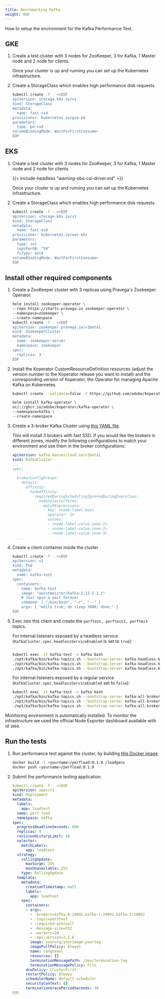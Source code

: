```yaml
---
title: Benchmarking Kafka
weight: 900
---
```


How to setup the environment for the Kafka Performance Test.

## GKE

1. Create a test cluster with 3 nodes for ZooKeeper, 3 for Kafka, 1 Master node and 2 node for clients.

    Once your cluster is up and running you can set up the Kubernetes infrastructure.

1. Create a StorageClass which enables high performance disk requests.

    ```bash
    kubectl create -f - <<EOF
    apiVersion: storage.k8s.io/v1
    kind: StorageClass
    metadata:
      name: fast-ssd
    provisioner: kubernetes.io/gce-pd
    parameters:
      type: pd-ssd
    volumeBindingMode: WaitForFirstConsumer
    EOF
    ```

## EKS

1. Create a test cluster with 3 nodes for ZooKeeper, 3 for Kafka, 1 Master node and 2 node for clients.

    {{< include-headless "warning-ebs-csi-driver.md" >}}

    Once your cluster is up and running you can set up the Kubernetes infrastructure.

1. Create a StorageClass which enables high performance disk requests.

    ```bash
    kubectl create -f - <<EOF
    apiVersion: storage.k8s.io/v1
    kind: StorageClass
    metadata:
      name: fast-ssd
    provisioner: kubernetes.io/aws-ebs
    parameters:
      type: io1
      iopsPerGB: "50"
      fsType: ext4
    volumeBindingMode: WaitForFirstConsumer
    EOF
    ```

## Install other required components

1. Create a ZooKeeper cluster with 3 replicas using Pravega's Zookeeper Operator.

    ```bash
    helm install zookeeper-operator \
    --repo https://charts.pravega.io zookeeper-operator \
    --namespace=zookeeper \
    --create-namespace
    kubectl create -f - <<EOF
    apiVersion: zookeeper.pravega.io/v1beta1
    kind: ZookeeperCluster
    metadata:
      name: zookeeper-server
      namespace: zookeeper
    spec:
      replicas: 3
    EOF
    ```

1. Install the Koperator CustomResourceDefinition resources (adjust the version number to the Koperator release you want to install) and the corresponding version of Koperator, the Operator for managing Apache Kafka on Kubernetes.

    ```bash
    kubectl create --validate=false -f https://github.com/adobe/koperator/releases/download/v{{< param "latest_version" >}}/kafka-operator.crds.yaml
    ```

    ```bash
    helm install kafka-operator \
    oci://ghcr.io/adobe/koperator/kafka-operator \
    --namespace=kafka \
    --create-namespace
    ```

1. Create a 3-broker Kafka Cluster using [this YAML file](https://raw.githubusercontent.com/adobe/koperator/master/docs/benchmarks/infrastructure/kafka.yaml).

    This will install 3 brokers with fast SSD. If you would like the brokers in different zones, modify the following configurations to match your environment and use them in the broker configurations:

    ```yaml
    apiVersion: kafka.banzaicloud.io/v1beta1
    kind: KafkaCluster
    ...
    spec:
      ...
      brokerConfigGroups:
        default:
          affinity:
            nodeAffinity:
              requiredDuringSchedulingIgnoredDuringExecution:
                nodeSelectorTerms:
                - matchExpressions:
                  - key: <node-label-key>
                    operator: In
                    values:
                    - <node-label-value-zone-1>
                    - <node-label-value-zone-2>
                    - <node-label-value-zone-3>
      ...
    ```

1. Create a client container inside the cluster

    ```bash
    kubectl create -f - <<EOF
    apiVersion: v1
    kind: Pod
    metadata:
      name: kafka-test
    spec:
      containers:
      - name: kafka-test
        image: "wurstmeister/kafka:2.12-2.1.1"
        # Just spin & wait forever
        command: [ "/bin/bash", "-c", "--" ]
        args: [ "while true; do sleep 3000; done;" ]
    EOF
    ```

1. Exec into this client and create the `perftest, perftest2, perftes3` topics.

    For internal listeners exposed by a headless service (`KafkaCluster.spec.headlessServiceEnabled` is set to `true`):

    ```bash

    kubectl exec -it kafka-test -n kafka bash
    ./opt/kafka/bin/kafka-topics.sh --bootstrap-server kafka-headless.kafka:29092 --topic perftest --create --replication-factor 3 --partitions 3
    ./opt/kafka/bin/kafka-topics.sh --bootstrap-server kafka-headless.kafka:29092 --topic perftest2 --create --replication-factor 3 --partitions 3
    ./opt/kafka/bin/kafka-topics.sh --bootstrap-server kafka-headless.kafka:29092 --topic perftest3 --create --replication-factor 3 --partitions 3
    ```

    For internal listeners exposed by a regular service (`KafkaCluster.spec.headlessServiceEnabled` set to `false`):

    ```bash
    kubectl exec -it kafka-test -n kafka bash
    ./opt/kafka/bin/kafka-topics.sh --bootstrap-server kafka-all-broker.kafka:29092 --topic perftest --create --replication-factor 3 --partitions 3
    ./opt/kafka/bin/kafka-topics.sh --bootstrap-server kafka-all-broker.kafka:29092 --topic perftest2 --create --replication-factor 3 --partitions 3
    ./opt/kafka/bin/kafka-topics.sh --bootstrap-server kafka-all-broker.kafka:29092 --topic perftest3 --create --replication-factor 3 --partitions 3
    ```

Monitoring environment is automatically installed. To monitor the infrastructure we used the official Node Exporter dashboard available with id `1860`.

## Run the tests

1. Run performance test against the cluster, by building [this Docker image](https://raw.githubusercontent.com/adobe/koperator/master/docs/benchmarks/loadgens/Dockerfile).

    ```bash
    docker build -t <yourname>/perfload:0.1.0 /loadgens
    docker push <yourname>/perfload:0.1.0
    ```

1. Submit the performance testing application:

    ```yaml
    kubectl create -f - <<EOF
    apiVersion: apps/v1
    kind: Deployment
    metadata:
      labels:
        app: loadtest
      name: perf-load
      namespace: kafka
    spec:
      progressDeadlineSeconds: 600
      replicas: 4
      revisionHistoryLimit: 10
      selector:
        matchLabels:
          app: loadtest
      strategy:
        rollingUpdate:
          maxSurge: 25%
          maxUnavailable: 25%
        type: RollingUpdate
      template:
        metadata:
          creationTimestamp: null
          labels:
            app: loadtest
        spec:
          containers:
          - args:
            - -brokers=kafka-0:29092,kafka-1:29092,kafka-2:29092
            - -topic=perftest
            - -required-acks=all
            - -message-size=512
            - -workers=20
            - -api-version=3.1.0
            image: yourorg/yourimage:yourtag
            imagePullPolicy: Always
            name: sangrenel
            resources: {}
            terminationMessagePath: /dev/termination-log
            terminationMessagePolicy: File
          dnsPolicy: ClusterFirst
          restartPolicy: Always
          schedulerName: default-scheduler
          securityContext: {}
          terminationGracePeriodSeconds: 30
    EOF
    ```
